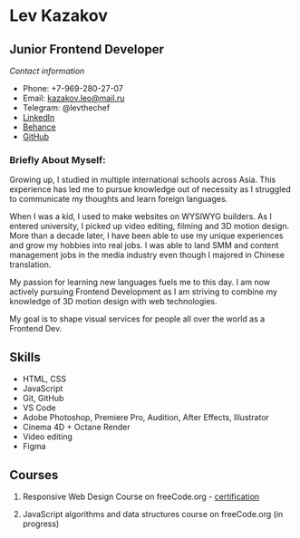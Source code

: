 # Lev Kazakov # 

## Junior Frontend Developer ##

*Contact information*

* Phone: +7-969-280-27-07
* Email: kazakov.leo@mail.ru
* Telegram: @levthechef 
* [LinkedIn](https://www.linkedin.com/in/levkazakov247/)
* [Behance](https://www.behance.net/levthechef/)
* [GitHub](https://github.com/Hotimpulse)
### Briefly About Myself: ###

Growing up, I studied in multiple international schools across Asia. This experience has led me to pursue knowledge out of necessity as I struggled to communicate my thoughts and learn foreign languages.

When I was a kid, I used to make websites on WYSIWYG builders. As I entered university, I picked up video editing, filming and 3D motion design. More than a decade later, I have been able to use my unique experiences and grow my hobbies into real jobs. I was able to land SMM and content management jobs in the media industry even though I majored in Chinese translation. 

My passion for learning new languages fuels me to this day. I am now actively pursuing Frontend Development as I am striving to combine my knowledge of 3D motion design with web technologies. 

My goal is to shape visual services for people all over the world as a Frontend Dev.


## Skills ##
* HTML, CSS
* JavaScript
* Git, GitHub
* VS Code
* Adobe Photoshop, Premiere Pro, Audition, After Effects, Illustrator
* Cinema 4D + Octane Render
* Video editing
* Figma
## Courses ##

1. Responsive Web Design Course on freeCode.org - [certification](https://www.freecodecamp.org/certification/fcc29861128-12c5-4936-b9d1-431b6931ffb8/responsive-web-design) 

2. JavaScript algorithms and data structures course on freeCode.org (in progress)